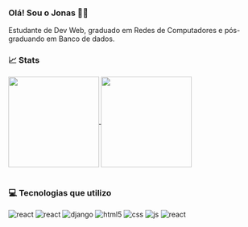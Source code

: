 ### Olá! Sou o Jonas 🤙🏻
Estudante de Dev Web, graduado em Redes de Computadores e pós-graduando em Banco de dados.

### 📈 Stats 
<div>
<a href="https://github.com/jonasdspereira/github-stats">
  <img height="180em" align="center" src="https://github-stats-jonasdspereira.vercel.app/api?username=jonasdspereira&show_icons=true&theme=react" />
</a>
<a href="https://github.com/jonasdspereira/github-stats">
  <img height="180em" align="center" src="https://github-stats-jonasdspereira.vercel.app/api/top-langs/?username=jonasdspereira&layout=compact&theme=react" />
</a>
</div>

<br/>

### 💻 Tecnologias que utilizo 
<div style="display: inline_block">
  <img align="center" alt="react" src="https://img.shields.io/badge/java-%23ED8B00.svg?style=for-the-badge&logo=openjdk&logoColor=white" />
  <img align="center" alt="react" src="https://img.shields.io/badge/python-3670A0?style=for-the-badge&logo=python&logoColor=ffdd54" />
  <img align="center" alt="django" src="https://img.shields.io/badge/Django-092E20?style=for-the-badge&logo=django&logoColor=white" />
  <img align="center" alt="html5" src="https://img.shields.io/badge/HTML5-E34F26?style=for-the-badge&logo=html5&logoColor=white" />
  <img align="center" alt="css" src="https://img.shields.io/badge/CSS3-1572B6?style=for-the-badge&logo=css3&logoColor=white" />
  <img align="center" alt="js" src="https://img.shields.io/badge/JavaScript-F7DF1E?style=for-the-badge&logo=javascript&logoColor=black" />
  <img align="center" alt="react" src="https://img.shields.io/badge/React-20232A?style=for-the-badge&logo=react&logoColor=61DAFB" />
  </div><br/>
  



  
  
  
  
